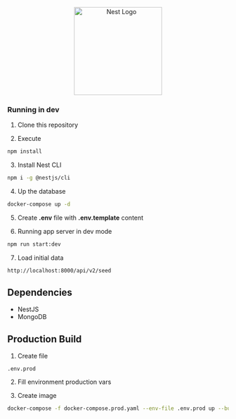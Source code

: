 <p align="center">
  <a href="http://nestjs.com/" target="blank"><img src="https://nestjs.com/img/logo-small.svg" width="200" alt="Nest Logo" /></a>
</p>

[circleci-image]: https://img.shields.io/circleci/build/github/nestjs/nest/master?token=abc123def456
[circleci-url]: https://circleci.com/gh/nestjs/nest

### Running in dev
1. Clone this repository

2. Execute
```bash
npm install
```
3. Install Nest CLI
```bash
npm i -g @nestjs/cli
```
4. Up the database
```bash
docker-compose up -d
```
5. Create __.env__ file with __.env.template__ content

6. Running app server in dev mode
```bash
npm run start:dev
```

7. Load initial data
```bash
http://localhost:8000/api/v2/seed
```

## Dependencies
* NestJS
* MongoDB

## Production Build
1. Create file 
```
.env.prod
```

2. Fill environment production vars

3. Create image
```bash
docker-compose -f docker-compose.prod.yaml --env-file .env.prod up --build
```